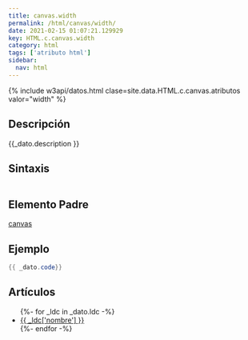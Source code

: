 ```yaml
---
title: canvas.width
permalink: /html/canvas/width/
date: 2021-02-15 01:07:21.129929
key: HTML.c.canvas.width
category: html
tags: ['atributo html']
sidebar: 
  nav: html
---
```


{% include w3api/datos.html clase=site.data.HTML.c.canvas.atributos valor="width" %}

## Descripción
{{_dato.description }}

## Sintaxis
~~~html
~~~

## Elemento Padre
[canvas](/html/canvas/)

## Ejemplo
~~~java
{{ _dato.code}}
~~~

## Artículos
<ul>
{%- for _ldc in _dato.ldc -%}
   <li>
       <a href="{{_ldc['url'] }}">{{ _ldc['nombre'] }}</a>
   </li>
{%- endfor -%}
</ul>
